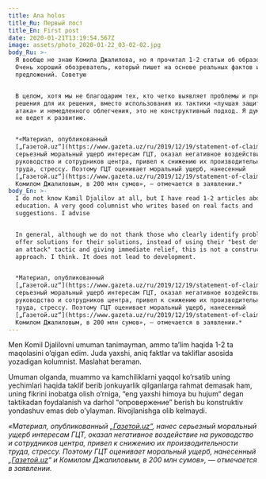 ```yaml
---
title: Ana holos
title_Ru: Первый пост
title_En: First post
date: 2020-01-21T13:19:54.567Z
image: assets/photo_2020-01-22_03-02-02.jpg
body_Ru: >-
  Я вообще не знаю Комила Джалилова, но я прочитал 1-2 статьи об образовании.
  Очень хороший обозреватель, который пишет на основе реальных фактов и
  предложений. Советую


  В целом, хотя мы не благодарим тех, кто четко выявляет проблемы и предлагают
  решения для их решения, вместо использования их тактики «лучшая защита - это
  атака» и немедленного облегчения, это не конструктивный подход. Я думаю. Это
  не ведет к развитию.


  *«Материал, опубликованный
  [„Газетой.uz“](https://www.gazeta.uz/ru/2019/12/19/statement-of-claim/), нанес
  серьезный моральный ущерб интересам ГЦТ, оказал негативное воздействие на
  руководство и сотрудников центра, привел к снижению их производительности
  труда, стрессу. Поэтому ГЦТ оценивает моральный ущерб, нанесенный
  [„Газетой.uz“](https://www.gazeta.uz/ru/2019/12/19/statement-of-claim/) и
  Комилом Джалиловым, в 200 млн сумов», — отмечается в заявлении.*
body_En: >-
  I do not know Kamil Djalilov at all, but I have read 1-2 articles about
  education. A very good columnist who writes based on real facts and
  suggestions. I advise


  In general, although we do not thank those who clearly identify problems and
  offer solutions for their solutions, instead of using their "best defense is
  an attack" tactic and giving immediate relief, this is not a constructive
  approach. I think. It does not lead to development.


  *Материал, опубликованный
  [„Газетой.uz“](https://www.gazeta.uz/ru/2019/12/19/statement-of-claim/), нанес
  серьезный моральный ущерб интересам ГЦТ, оказал негативное воздействие на
  руководство и сотрудников центра, привел к снижению их производительности
  труда, стрессу. Поэтому ГЦТ оценивает моральный ущерб, нанесенный
  [„Газетой.uz“](https://www.gazeta.uz/ru/2019/12/19/statement-of-claim/) и
  Комилом Джалиловым, в 200 млн сумов», — отмечается в заявлении.*
---
```

Men Komil Djalilovni umuman tanimayman, ammo ta’lim haqida 1-2 ta maqolasini o’qigan edim. Juda yaxshi, aniq faktlar va takliflar asosida yozadigan kolumnist. Maslahat beraman.

Umuman olganda, muammo va kamchiliklarni yaqqol ko’rsatib uning yechimlari haqida taklif berib jonkuyarlik qilganlarga rahmat demasak ham, uning fikrini inobatga olish o’rniga, “eng yaxshi himoya bu hujum“ degan taktikadan foydalanish va darhol “опровержение” berish bu konstruktiv yondashuv emas deb o’ylayman. Rivojlanishga olib kelmaydi.

*«Материал, опубликованный [„Газетой.uz“](https://www.gazeta.uz/ru/2019/12/19/statement-of-claim/), нанес серьезный моральный ущерб интересам ГЦТ, оказал негативное воздействие на руководство и сотрудников центра, привел к снижению их производительности труда, стрессу. Поэтому ГЦТ оценивает моральный ущерб, нанесенный „[Газетой.uz](https://www.gazeta.uz/ru/2019/12/19/statement-of-claim/)“ и Комилом Джалиловым, в 200 млн сумов», — отмечается в заявлении.*
